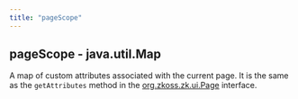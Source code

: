 ```yaml
---
title: "pageScope"
---
```


## pageScope - java.util.Map

A map of custom attributes associated with the current page. It is the
same as the `getAttributes` method in the
[org.zkoss.zk.ui.Page](https://www.zkoss.org/javadoc/latest/zk/org/zkoss/zk/ui/Page.html) interface.

#
